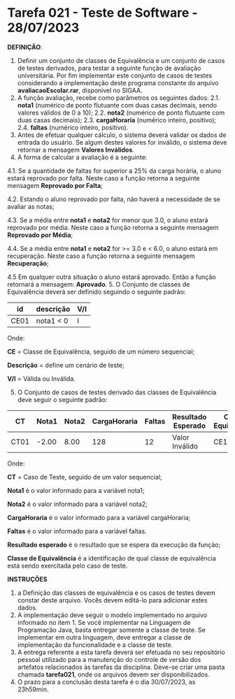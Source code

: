 # Tarefa 021 - Teste de Software - 28/07/2023

**DEFINIÇÃO**:
1. Definir um conjunto de classes de Equivalência e um conjunto de casos de testes derivados, para testar a seguinte função de avaliação universitária. Por fim implementar este conjunto de casos de testes considerando a implementação deste programa constante do arquivo **avaliacaoEscolar.rar**, disponível no SIGAA.
2. A função avaliação, recebe como parâmetros os seguintes dados:
   2.1. **nota1** (numérico de ponto flutuante com duas casas decimais, sendo valores válidos de 0 a 10);
   2.2. **nota2**  (numérico de ponto flutuante com duas casas decimais);
   2.3. **cargaHoraria** (numérico inteiro, positivo);
   2.4. **faltas** (numérico inteiro, positivo).
3. Antes de efetuar qualquer cálculo, o sistema deverá validar os dados de entrada do usuário. Se algum destes valores for inválido, o sistema deve retornar a mensagem **Valores Inválidos**.
4. A forma de calcular a avaliação é a seguinte:

  4.1. Se a quantidade de faltas for superior a 25% da carga horária, o aluno estará reprovado por falta. Neste caso a função retorna a seguinte mensagem **Reprovado por Falta**;

  4.2. Estando o aluno reprovado por falta, não haverá a necessidade de se avaliar as notas;

  4.3. Se a média entre **nota1** e **nota2** for menor que 3.0, o aluno estará reprovado por média.  Neste caso a função retorna a seguinte mensagem **Reprovado por Média**;

  4.4. Se a média entre **nota1** e **nota2** for >= 3.0 e < 6.0, o aluno estará em recuperação.  Neste caso a função retorna a seguinte mensagem **Recuperação**;

  4.5 Em qualquer outra situação o aluno estará  aprovado. Então a função retornará a mensagem: **Aprovado**.
5. O Conjunto de classes de Equivalência deverá ser definido seguindo o seguinte padrão:

|id|descrição|V/I|
|--|--|--|
|CE01|nota1 < 0|I|

Onde:

**CE** = Classe de Equivalência, seguido de um número sequencial;

**Descrição** = define um cenário de teste;

**V/I** = Válida ou Inválida.

5. O Conjunto de casos de testes derivado das classes de Equivalência deve seguir o seguinte padrão:

|CT|Nota1|Nota2|CargaHoraria|Faltas|Resultado Esperado|Classe Equivalência|
|--|--|--|--|--|--|--|
|CT01|-2.00|8.00|128|12|Valor Inválido|CE1|

Onde:

**CT** = Caso de Teste, seguido de um valor sequencial;

**Nota1** é o valor informado para a variável nota1;

**Nota2** é o valor informado para a variável nota2;

**CargaHoraria** é o valor informado para a variável cargaHoraria;

**Faltas** é o valor informado para a variável faltas.

**Resultado esperado** é o resultado que se espera da execução da função;

**Classe de Equivalência** é a identificação de qual classe de equivalência está sendo exercitada pelo caso de teste.

**INSTRUÇÕES**

1. a Definição das classes de equivalência e os casos de testes devem constar deste arquivo. Vocês devem editá-lo para adicionar estes dados.
2. A implementação deve seguir o modelo implementado no arquivo informado no item 1. Se você implementar na Linguagem de Programação Java, basta entregar somente a classe de teste. Se implementar em outra linguagem, deve entregar a classe de implementação da funcionalidade e a classe de teste.
3. A entrega referente a esta tarefa deverá ser efetuada no seu repositório pessoal utilizado para a manutenção do controle de versão dos artefatos relacionados às tarefas da disciplina. Deve-se criar uma pasta chamada **tarefa021**, onde os arquivos devem ser disponibilizados.
4. O prazo para a conclusão desta tarefa é o dia 30/07/2023, as 23h59min.
